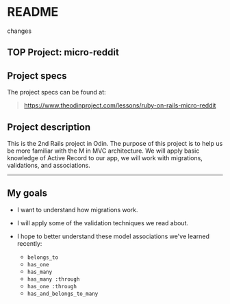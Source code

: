 # README

changes

## TOP Project: micro-reddit

## Project specs
The project specs can be found at:  
> https://www.theodinproject.com/lessons/ruby-on-rails-micro-reddit

## Project description

This is the 2nd Rails project in Odin. The purpose of this project is to help us be more familiar with the M in MVC architecture. We will apply basic knowledge of Active Record to our app, we will work with migrations, validations, and associations.

***

## My goals

- I want to understand how migrations work.

- I will apply some of the validation techniques we read about.  

- I hope to better understand these model associations we've learned recently:

	- `belongs_to`
	- `has_one`
	- `has_many`
	- `has_many :through`
	- `has_one :through`
	- `has_and_belongs_to_many`

